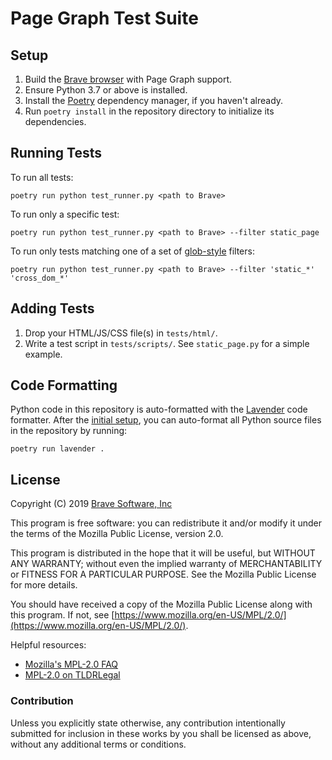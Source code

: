 # Page Graph Test Suite

## Setup

1. Build the [Brave browser](https://github.com/brave/brave-browser) with Page Graph support.
1. Ensure Python 3.7 or above is installed.
1. Install the [Poetry](https://poetry.eustace.io/docs/) dependency manager, if you haven't
   already.
1. Run `poetry install` in the repository directory to initialize its dependencies.

## Running Tests

To run all tests:

```
poetry run python test_runner.py <path to Brave>
```

To run only a specific test:

```
poetry run python test_runner.py <path to Brave> --filter static_page
```

To run only tests matching one of a set of
[glob-style](https://en.wikipedia.org/wiki/Glob_(programming)) filters:

```
poetry run python test_runner.py <path to Brave> --filter 'static_*' 'cross_dom_*'
```

## Adding Tests

1. Drop your HTML/JS/CSS file(s) in `tests/html/`.
1. Write a test script in `tests/scripts/`. See `static_page.py` for a simple example.

## Code Formatting

Python code in this repository is auto-formatted with the
[Lavender](https://pypi.org/project/lavender/) code formatter. After the [initial setup](#setup),
you can auto-format all Python source files in the repository by running:

```
poetry run lavender .
```

## License

Copyright (C) 2019 [Brave Software, Inc](https://brave.com/)

This program is free software: you can redistribute it and/or modify it under the terms of the
Mozilla Public License, version 2.0.

This program is distributed in the hope that it will be useful, but WITHOUT ANY WARRANTY; without
even the implied warranty of MERCHANTABILITY or FITNESS FOR A PARTICULAR PURPOSE. See the Mozilla
Public License for more details.

You should have received a copy of the Mozilla Public License along with this program. If not, see
[https://www.mozilla.org/en-US/MPL/2.0/](https://www.mozilla.org/en-US/MPL/2.0/).

Helpful resources:

- [Mozilla's MPL-2.0 FAQ](https://www.mozilla.org/en-US/MPL/2.0/FAQ/)
- [MPL-2.0 on TLDRLegal](https://tldrlegal.com/license/mozilla-public-license-2.0-\(mpl-2\))

### Contribution

Unless you explicitly state otherwise, any contribution intentionally submitted for inclusion in
these works by you shall be licensed as above, without any additional terms or conditions.
